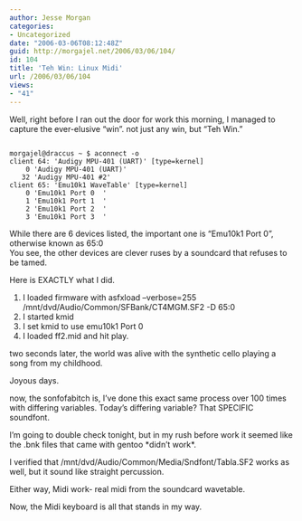 ```yaml
---
author: Jesse Morgan
categories:
- Uncategorized
date: "2006-03-06T08:12:48Z"
guid: http://morgajel.net/2006/03/06/104/
id: 104
title: 'Teh Win: Linux Midi'
url: /2006/03/06/104
views:
- "41"
---
```


Well, right before I ran out the door for work this morning, I managed to capture the ever-elusive “win”. not just any win, but “Teh Win.”

```

morgajel@draccus ~ $ aconnect -o
client 64: 'Audigy MPU-401 (UART)' [type=kernel]
    0 'Audigy MPU-401 (UART)'
   32 'Audigy MPU-401 #2'
client 65: 'Emu10k1 WaveTable' [type=kernel]
    0 'Emu10k1 Port 0  '
    1 'Emu10k1 Port 1  '
    2 'Emu10k1 Port 2  '
    3 'Emu10k1 Port 3  '
```

While there are 6 devices listed, the important one is “Emu10k1 Port 0”, otherwise known as 65:0  
You see, the other devices are clever ruses by a soundcard that refuses to be tamed.

Here is EXACTLY what I did.

1. I loaded firmware with asfxload –verbose=255 /mnt/dvd/Audio/Common/SFBank/CT4MGM.SF2 -D 65:0
2. I started kmid
3. I set kmid to use emu10k1 Port 0
4. I loaded ff2.mid and hit play.

two seconds later, the world was alive with the synthetic cello playing a song from my childhood.

Joyous days.

now, the sonfofabitch is, I’ve done this exact same process over 100 times with differing variables. Today’s differing variable? That SPECIFIC soundfont.

I’m going to double check tonight, but in my rush before work it seemed like the .bnk files that came with gentoo \*didn’t work\*.

I verified that /mnt/dvd/Audio/Common/Media/Sndfont/Tabla.SF2 works as well, but it sound like straight percussion.

Either way, Midi work- real midi from the soundcard wavetable.

Now, the Midi keyboard is all that stands in my way.
